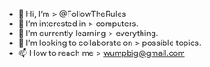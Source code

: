 - 👋 Hi, I’m > @FollowTheRules
- 👀 I’m interested in > computers.
- 🌱 I’m currently learning > everything.
- 💞️ I’m looking to collaborate on > possible topics.
- 📫 How to reach me > wumpbig@gmail.com

<!---
FollowTheRules/FollowTheRules is a ✨ special ✨ repository because its `README.md` (this file) appears on your GitHub profile.
You can click the Preview link to take a look at your changes.
--->

